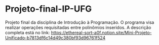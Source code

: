 # Projeto-final-IP-UFG
Projeto final da disciplina de Introdução à Programação.
O programa visa realizar operações requisitadas entre polinômios inseridos.
A descrição completa está no link: https://ethereal-sort-a0f.notion.site/Mini-Projeto-Unificado-b7813df6c14d49c380bf93d96761f524
